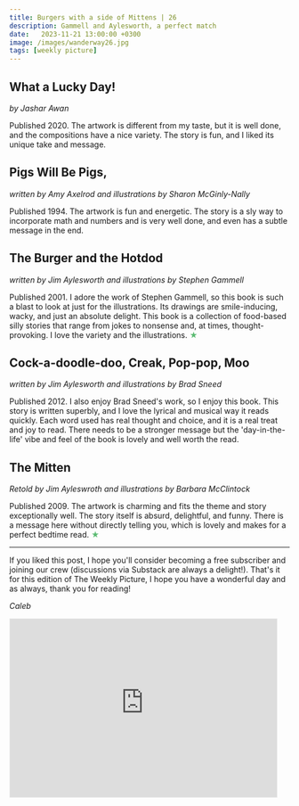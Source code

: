 ```yaml
---
title: Burgers with a side of Mittens | 26
description: Gammell and Aylesworth, a perfect match
date:   2023-11-21 13:00:00 +0300
image: /images/wanderway26.jpg
tags: [weekly picture]
---
```


## What a Lucky Day!

*by Jashar Awan*

Published 2020. The artwork is different from my taste, but it is well done, and the compositions have a nice variety. The story is fun, and I liked its unique take and message.

## Pigs Will Be Pigs,

*written by Amy Axelrod and illustrations by Sharon McGinly-Nally*

Published 1994. The artwork is fun and energetic. The story is a sly way to incorporate math and numbers and is very well done, and even has a subtle message in the end.

## The Burger and the Hotdod

*written by Jim Aylesworth and illustrations by Stephen Gammell*

Published 2001. I adore the work of Stephen Gammell, so this book is such a blast to look at just for the illustrations. Its drawings are smile-inducing, wacky, and just an absolute delight. This book is a collection of food-based silly stories that range from jokes to nonsense and, at times, thought-provoking. I love the variety and the illustrations. <h style="color:#5ABB71;">★</h>

## Cock-a-doodle-doo, Creak, Pop-pop, Moo

*written by Jim Aylesworth and illustrations by Brad Sneed*

Published 2012. I also enjoy Brad Sneed's work, so I enjoy this book. This story is written superbly, and I love the lyrical and musical way it reads quickly. Each word used has real thought and choice, and it is a real treat and joy to read. There needs to be a stronger message but the 'day-in-the-life' vibe and feel of the book is lovely and well worth the read.

## The Mitten

*Retold by Jim Ayleswroth and illustrations by Barbara McClintock*

Published 2009. The artwork is charming and fits the theme and story exceptionally well. The story itself is absurd, delightful, and funny. There is a message here without directly telling you, which is lovely and makes for a perfect bedtime read. <h style="color:#5ABB71;">★</h>

***

If you liked this post, I hope you'll consider becoming a free subscriber and joining our crew (discussions via Substack are always a delight!). That's it for this edition of The Weekly Picture, I hope you have a wonderful day and as always, thank you for reading!

*Caleb*
    
<iframe src="https://thewanderway.substack.com/embed" width="480" height="320" style="border:1px solid #EEE; background:white;" frameborder="0" scrolling="no"></iframe>
